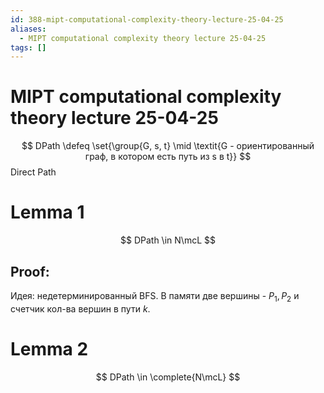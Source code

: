 ```yaml
---
id: 388-mipt-computational-complexity-theory-lecture-25-04-25
aliases:
  - MIPT computational complexity theory lecture 25-04-25
tags: []
---
```


# MIPT computational complexity theory lecture 25-04-25

$$
DPath \defeq \set{\group{G, s, t} \mid \textit{G - ориентированный граф, в котором есть путь из s в t}}
$$
Direct Path

# Lemma 1

$$
DPath \in N\mcL
$$

## Proof:

Идея: недетерминированный BFS.
В памяти две вершины - $P_1, P_2$ и счетчик кол-ва вершин в пути $k$.

# Lemma 2

$$
DPath \in \complete{N\mcL}
$$
